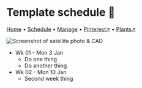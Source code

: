 # Template schedule 📆

[Home](https://grwd.uk/template/) • [Schedule](https://grwd.uk/template/schedule) • [Manage](https://grwd.uk/template/manage) • [Pinterest↗](https://pinterest.co.uk/NatureWorksGarden/template) • [Plants↗](https://grwd.cc/template-plants)

![Screenshot of satellite photo & CAD](https://res.cloudinary.com/growdigital/image/upload/w_320/v1637764609/clifftop/clifftop-0.6-screenshot.jpg)

* Wk 01 - Mon 3 Jan
    * Do one thing
    * Do another thing
* Wk 02 - Mon 10 Jan
    * Second week thing


